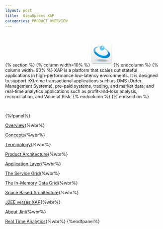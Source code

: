 ```yaml
---
layout: post
title:  GigaSpaces XAP
categories: PRODUCT_OVERVIEW
---
```





<br>

{% section %}
{% column width=10% %}
![counter-logo.jpg](/attachment_files/subject/data-access.png)
{% endcolumn %}
{% column width=90% %}
XAP is a platform that scales out stateful applications in high-performance low-latency environments. It is designed to support eXtreme transactional applications such as OMS (Order Management Systems), pre-paid systems, trading, and market data; and real-time analytics applications such as profit-and-loss analysis, reconciliation, and Value at Risk.
{% endcolumn %}
{% endsection %}

<br>

{%fpanel%}

[Overview](./overview.html){%wbr%}

[Concepts](./concepts.html){%wbr%}

[Terminology](./terminology.html){%wbr%}

[Product Architecture](./product-architecture.html){%wbr%}

[Application Layer](./the-application-layer.html){%wbr%}

[The Service Grid](./the-runtime-environment.html){%wbr%}

[The In-Memory Data Grid](./the-in-memory-data-grid.html){%wbr%}

[Space Based Architecture](./space-based-architecture.html){%wbr%}

[J2EE verses XAP](./j2ee-vs-xap.html){%wbr%}

[About Jini](./about-jini.html){%wbr%}

[Real Time Analytics](./real-time-analytics.html){%wbr%}
{%endfpanel%}




